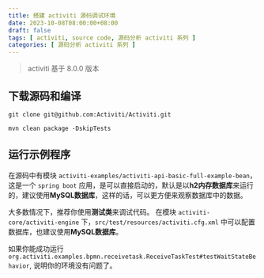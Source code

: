 ```yaml
---
title: 搭建 activiti 源码调试环境
date: 2023-10-08T08:00:00+08:00
draft: false
tags: [ activiti, source code, 源码分析 activiti 系列 ]
categories: [ 源码分析 activiti 系列 ]
---
```


> activiti 基于 8.0.0 版本

## 下载源码和编译

```shell
git clone git@github.com:Activiti/Activiti.git

mvn clean package -DskipTests
```

## 运行示例程序

在源码中有模块 `activiti-examples/activiti-api-basic-full-example-bean`，这是一个 `spring boot` 应用，是可以直接启动的，默认是以**h2内存数据库**来运行的，建议使用**MySQL数据库**，这样的话，可以更方便来观察数据库中的数据。

大多数情况下，推荐你使用**测试类**来调试代码。 在模块 `activiti-core/activiti-engine` 下，`src/test/resources/activiti.cfg.xml` 中可以配置数据库，也建议使用**MySQL数据库**。

如果你能成功运行 `org.activiti.examples.bpmn.receivetask.ReceiveTaskTest#testWaitStateBehavior`, 说明你的环境没有问题了。